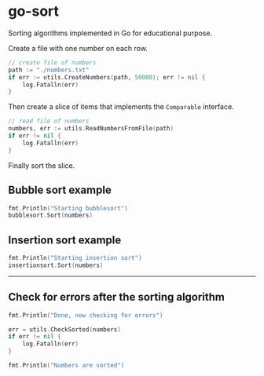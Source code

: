 # go-sort

Sorting algorithms implemented in Go for educational purpose.

Create a file with one number on each row.

```go
// create file of numbers
path := "./numbers.txt"
if err := utils.CreateNumbers(path, 50000); err != nil {
    log.Fatalln(err)
}
```

Then create a slice of items that implements the `Comparable` interface.

```go
// read file of numbers
numbers, err := utils.ReadNumbersFromFile(path)
if err != nil {
    log.Fatalln(err)
}
```

Finally sort the slice.

## Bubble sort example

```go
fmt.Println("Starting bubblesort")
bubblesort.Sort(numbers)
```

## Insertion sort example

```go
fmt.Println("Starting insertion sort")
insertionsort.Sort(numbers)
```

---

## Check for errors after the sorting algorithm

```go
fmt.Println("Done, now checking for errors")

err = utils.CheckSorted(numbers)
if err != nil {
    log.Fatalln(err)
}

fmt.Println("Numbers are sorted")
```